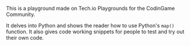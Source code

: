 This is a playground made on Tech.io Playgrounds for the CodinGame Community.

It delves into Python and shows the reader how to use Python's ```map()``` function.
It also gives code working snippets for people to test and try out their own code.
